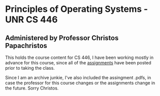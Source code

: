 # Principles of Operating Systems - UNR CS 446
## Administered by Professor Christos Papachristos

This holds the course content for CS 446, I have been working mostly in advance for this course, since all of the [assignments](https://www.roboticworkerslab.com/education/courses_1/principles-of-operating-systems) have been posted prior to taking the class.

Since I am an archive junkie, I've also included the assingment .pdfs, in case the professor for this course changes or the assignments change in the future. Sorry Christos.
